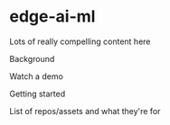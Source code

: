 # edge-ai-ml

Lots of really compelling content here

Background

Watch a demo

Getting started

List of repos/assets and what they're for

